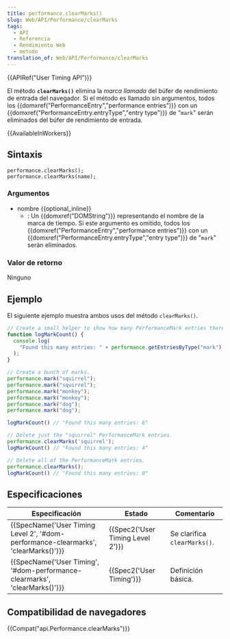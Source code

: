 ```yaml
---
title: performance.clearMarks()
slug: Web/API/Performance/clearMarks
tags:
  - API
  - Referencia
  - Rendimiento Web
  - metodo
translation_of: Web/API/Performance/clearMarks
---
```

{{APIRef("User Timing API")}}

El método **`clearMarks()`** elimina la _marca llamada_ del búfer de rendimiento de entrada del navegador. Si el método es llamado sin argumentos, todos los {{domxref("PerformanceEntry","performance entries")}} con un {{domxref("PerformanceEntry.entryType","entry type")}} de "`mark`" serán eliminados del búfer de rendimiento de entrada.

{{AvailableInWorkers}}

## Sintaxis

```
performance.clearMarks();
performance.clearMarks(name);
```

### Argumentos

- nombre {{optional_inline}}
  - : Un {{domxref("DOMString")}} representando el nombre de la marca de tiempo. Si este argumento es omitido, todos los {{domxref("PerformanceEntry","performance entries")}} con un {{domxref("PerformanceEntry.entryType","entry type")}} de "`mark`" serán eliminados.

### Valor de retorno

Ninguno

## Ejemplo

El siguiente ejemplo muestra ambos usos del método `clearMarks()`.

```js
// Create a small helper to show how many PerformanceMark entries there are.
function logMarkCount() {
  console.log(
    "Found this many entries: " + performance.getEntriesByType("mark").length
  );
}

// Create a bunch of marks.
performance.mark("squirrel");
performance.mark("squirrel");
performance.mark("monkey");
performance.mark("monkey");
performance.mark("dog");
performance.mark("dog");

logMarkCount() // "Found this many entries: 6"

// Delete just the "squirrel" PerformanceMark entries.
performance.clearMarks('squirrel');
logMarkCount() // "Found this many entries: 4"

// Delete all of the PerformanceMark entries.
performance.clearMarks();
logMarkCount() // "Found this many entries: 0"
```

## Especificaciones

| Especificación                                                                                               | Estado                                       | Comentario                   |
| ------------------------------------------------------------------------------------------------------------ | -------------------------------------------- | ---------------------------- |
| {{SpecName('User Timing Level 2', '#dom-performance-clearmarks', 'clearMarks()')}} | {{Spec2('User Timing Level 2')}} | Se clarifica `clearMarks()`. |
| {{SpecName('User Timing', '#dom-performance-clearmarks', 'clearMarks()')}}         | {{Spec2('User Timing')}}             | Definición básica.           |

## Compatibilidad de navegadores

{{Compat("api.Performance.clearMarks")}}
